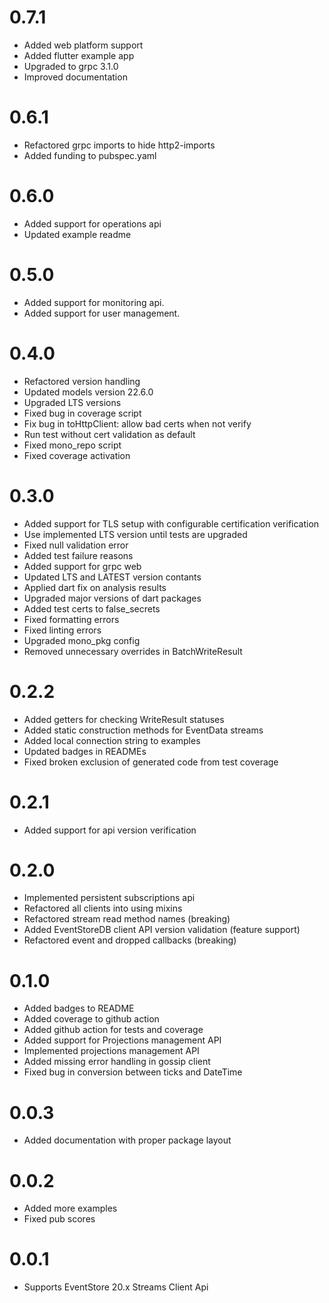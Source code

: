 # 0.7.1
- Added web platform support
- Added flutter example app
- Upgraded to grpc 3.1.0
- Improved documentation

# 0.6.1
- Refactored grpc imports to hide http2-imports
- Added funding to pubspec.yaml

# 0.6.0
- Added support for operations api
- Updated example readme

# 0.5.0
- Added support for monitoring api.
- Added support for user management.

# 0.4.0
- Refactored version handling
- Updated models version 22.6.0
- Upgraded LTS versions
- Fixed bug in coverage script
- Fix bug in toHttpClient: allow bad certs when not verify
- Run test without cert validation as default
- Fixed mono_repo script
- Fixed coverage activation

# 0.3.0
- Added support for TLS setup with configurable certification verification
- Use implemented LTS version until tests are upgraded
- Fixed null validation error
- Added test failure reasons
- Added support for grpc web
- Updated LTS and LATEST version contants
- Applied dart fix on analysis results
- Upgraded major versions of dart packages
- Added test certs to false_secrets
- Fixed formatting errors
- Fixed linting errors
- Upgraded mono_pkg config
- Removed unnecessary overrides in BatchWriteResult

# 0.2.2
- Added getters for checking WriteResult statuses
- Added static construction methods for EventData streams
- Added local connection string to examples
- Updated badges in READMEs
- Fixed broken exclusion of generated code from test coverage

# 0.2.1
- Added support for api version verification

# 0.2.0
- Implemented persistent subscriptions api 
- Refactored all clients into using mixins 
- Refactored stream read method names (breaking) 
- Added EventStoreDB client API version validation (feature support) 
- Refactored event and dropped callbacks (breaking)

# 0.1.0
- Added badges to README
- Added coverage to github action
- Added github action for tests and coverage
- Added support for Projections management API
- Implemented projections management API
- Added missing error handling in gossip client
- Fixed bug in conversion between ticks and DateTime

# 0.0.3
- Added documentation with proper package layout

# 0.0.2

- Added more examples
- Fixed pub scores

# 0.0.1

- Supports EventStore 20.x Streams Client Api

